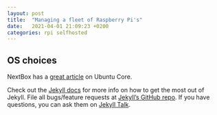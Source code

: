 ```yaml
---
layout: post
title:  "Managing a fleet of Raspberry Pi's"
date:   2021-04-01 21:09:23 +0200
categories: rpi selfhosted
---
```

## OS choices

NextBox has a [great article](https://www.nitrokey.com/news/2021/nextbox-why-we-decided-and-against-ubuntu-core) on Ubuntu Core.


Check out the [Jekyll docs][jekyll-docs] for more info on how to get the most out of Jekyll. File all bugs/feature requests at [Jekyll’s GitHub repo][jekyll-gh]. If you have questions, you can ask them on [Jekyll Talk][jekyll-talk].

[jekyll-docs]: https://jekyllrb.com/docs/home
[jekyll-gh]:   https://github.com/jekyll/jekyll
[jekyll-talk]: https://talk.jekyllrb.com/
